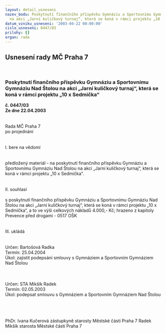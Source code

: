 ```yaml
---
layout: detail_usneseni
nazev_bodu: Poskytnutí finančního příspěvku Gymnáziu a Sportovnímu Gymnáziu Nad Štolou
  na akci „Jarní kuličkový turnaj“, která se koná v rámci projektu „10 x Sedmička“
datum_vzniku_usneseni: '2003-04-22 00:00:00'
cislo_usneseni: 0447/03
prilohy: []
organ: rada
---
```

<div id="ucUsn_pList" class="usn">
	<span><h2>Usnesení rady MČ Praha 7 </h2>
<br></span><div class="standBody">
<span><h3>Poskytnutí finančního příspěvku Gymnáziu a Sportovnímu Gymnáziu Nad Štolou na akci „Jarní kuličkový turnaj“, která se koná v rámci projektu „10 x Sedmička“</h3></span><div class="center">
		<strong>č. 0447/03</strong><br>
	</div>
<div class="center">
		<strong>Ze dne 22.04.2003</strong><br><br>
	</div>
<br>Rada MČ Praha 7<br>po projednání<br><br><br>I.	bere na vědomí<br><br> <br>předložený materiál - na poskytnutí finančního příspěvku Gymnáziu a Sportovnímu Gymnáziu Nad Štolou na akci „Jarní kuličkový turnaj“, která se koná v rámci projektu „10 x Sedmička“.<br><br><br>II.	souhlasí <br><br>s poskytnutí finančního příspěvku Gymnáziu a Sportovnímu Gymnáziu Nad Štolou  na akci „Jarní kuličkový turnaj“, která se koná v rámci projektu „10 x Sedmička“, a to ve výši celkových nákladů 4.000,- Kč; hrazeno z kapitoly Prevence před drogami - 0517 OŠK<br><br><br>III.	ukládá<br> <br> <br>Určen:	Bartošová Radka<br>Termín: 25.04.2004<br>Úkol:	zajistit podepsání smlouvy s Gymnáziem a Sportovním Gymnáziem Nad Štolou   <br> <br><br> <br>Určen:	STA Mikšík Radek<br>Termín: 02.05.2003<br>Úkol:	podepsat smlouvu s Gymnáziem a Sportovním Gymnáziem Nad Štolou    <br> <br><br> <br>	<br>PhDr. Ivana Kučerová zástupkyně starosty Městské části Praha 7	 Radek Mikšík starosta Městské části Praha 7<br>	<br><br>
</div>
</div>
